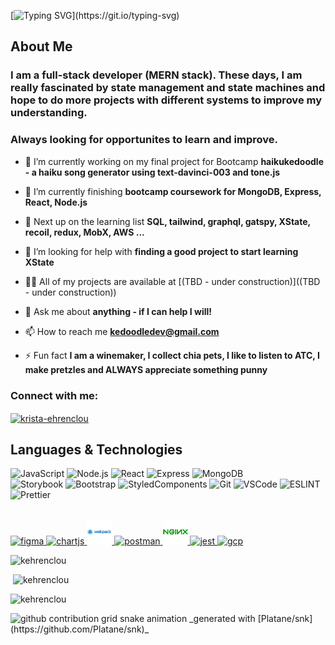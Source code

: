 <p align="center">
  
[![Typing SVG](https://readme-typing-svg.demolab.com?font=Quicksand&size=32&weight=700&duration=3500&pause=300&repeat=false&color=3700b3&center=false&vCenter=true&multiline=true&width=550&height=90&lines=Aloha!+My+name+is+Krista+Ehrenclou!;I+like+to+follow+where+curiosity+leads.;)](https://git.io/typing-svg)
</p>  

  ## About Me
  ###  I am a full-stack developer (MERN stack). These days, I am really fascinated by state management and state machines and hope to do more projects with different systems to improve my understanding.  
  ### Always looking for opportunites to learn and improve.
  
 - 🔭 I’m currently working on my final project for Bootcamp **haikukedoodle - a haiku song generator using text-davinci-003 and tone.js**

- 🌱 I’m currently finishing **bootcamp coursework for MongoDB, Express, React, Node.js**

- 🌱 Next up on the learning list **SQL, tailwind, graphql, gatspy, XState, recoil, redux, MobX, AWS ...**

- 🤝 I’m looking for help with **finding a good project to start learning XState**

- 👨‍💻 All of my projects are available at [(TBD - under construction)]((TBD - under construction))

- 💬 Ask me about **anything - if I can help I will!**

- 📫 How to reach me **kedoodledev@gmail.com**

- ⚡ Fun fact **I am a winemaker, I collect chia pets, I like to listen to ATC, I make pretzles and ALWAYS appreciate something punny**

<h3 align="left">Connect with me:</h3>
<p align="left">
<a href="https://linkedin.com/in/krista-ehrenclou" target="blank"><img align="center" src="https://raw.githubusercontent.com/rahuldkjain/github-profile-readme-generator/master/src/images/icons/Social/linked-in-alt.svg" alt="krista-ehrenclou" height="30" width="40" /></a>
</p>

 ## Languages & Technologies

![JavaScript](https://img.shields.io/badge/-JavaScript-000?style=for-the-badge&logo=JavaScript)
![Node.js](https://img.shields.io/badge/-Node.js-000?style=for-the-badge&logo=node.js)
![React](https://img.shields.io/badge/-React-000?style=for-the-badge&logo=React) 
![Express](https://img.shields.io/badge/-Express.js-000?style=for-the-badge&logo=express)
![MongoDB](https://img.shields.io/badge/-MongoDB-000?style=for-the-badge&logo=mongodb) <br/>
![Storybook](https://img.shields.io/badge/Storybook-000?style=for-the-badge&logo=storybook)
![Bootstrap](https://img.shields.io/badge/Bootstrap-000?style=for-the-badge&logo=bootstrap)
![StyledComponents](https://img.shields.io/badge/Styled_Components-000?style=for-the-badge&logo=styled-components)
![Git](https://img.shields.io/badge/-Git-000?style=for-the-badge&logo=git)
![VSCode](https://img.shields.io/badge/Visual_Studio-000?style=for-the-badge&logo=visual%20studio&logoColor=5C2D91)
![ESLINT](https://img.shields.io/badge/eslint-000?style=for-the-badge&logo=eslint&logo)
 ![Prettier](https://img.shields.io/badge/prettier-1A2C34?style=for-the-badge&logo=prettier&logoColor=F7BA3E)  
 <div>&nbsp;</div>
 <a href="https://www.figma.com/" target="_blank" rel="noreferrer"> <img src="https://www.vectorlogo.zone/logos/figma/figma-icon.svg" alt="figma" width="40" height="40"/> </a> 
 <a href="https://www.chartjs.org" target="_blank" rel="noreferrer"> <img src="https://www.chartjs.org/media/logo-title.svg" alt="chartjs" width="40" height="40"/> </a> 
 <a href="https://webpack.js.org" target="_blank" rel="noreferrer"> <img src="https://raw.githubusercontent.com/devicons/devicon/d00d0969292a6569d45b06d3f350f463a0107b0d/icons/webpack/webpack-original-wordmark.svg" alt="webpack" width="40" height="40"/> </a> 
 <a href="https://postman.com" target="_blank" rel="noreferrer"> <img src="https://www.vectorlogo.zone/logos/getpostman/getpostman-icon.svg" alt="postman" width="40" height="40"/> </a> 
  <a href="https://www.nginx.com" target="_blank" rel="noreferrer"> <img src="https://raw.githubusercontent.com/devicons/devicon/master/icons/nginx/nginx-original.svg" alt="nginx" width="40" height="40"/> </a> 
 <a href="https://jestjs.io" target="_blank" rel="noreferrer"> <img src="https://www.vectorlogo.zone/logos/jestjsio/jestjsio-icon.svg" alt="jest" width="40" height="40"/> </a> 
 <a href="https://cloud.google.com" target="_blank" rel="noreferrer"> <img src="https://www.vectorlogo.zone/logos/google_cloud/google_cloud-icon.svg" alt="gcp" width="40" height="40"/> </a> 
 
 
  
  <p align="left"><img src="https://github-readme-stats.vercel.app/api/top-langs?username=kehrenclou&show_icons=true&theme=tokyonight&locale=en&layout=compact&hide=jupyter%20notebook" alt="kehrenclou" /></p>

<p align="left">&nbsp;<img src="https://github-readme-stats.vercel.app/api?username=kehrenclou&show_icons=true&theme=tokyonight&locale=en&count_private=true&include_all_commits=true" alt="kehrenclou" /></p>

<p align="left"><img src="https://github-readme-streak-stats.herokuapp.com/?user=kehrenclou&&theme=tokyonight" alt="kehrenclou" /></p>
</div>
  
   <picture>
  <img alt="github contribution grid snake animation" src="https://raw.githubusercontent.com/kehrenclou/kehrenclou/output/github-contribution-grid-snake.svg">
 </picture> 
  _generated with [Platane/snk](https://github.com/Platane/snk)_
  

<!-- [![Typing SVG](https://readme-typing-svg.demolab.com?font=Quicksand&weight=700&duration=3500&pause=300&repeat=false&color=0a0047&center=false&vCenter=true&multiline=false&width=550&height=40&lines=Aloha!+My+name+is+Krista!;I+like+to+see+where+curiosity+leads.;I+like+to+make+things.;I+am+a+winemaker.;I+am+a+Full+Stack+Developer.;Always+open+to+learn+something+new.;Get+in+Touch!;Let's+create+something+amazing+together!)](https://git.io/typing-svg) -->
<!--


**kehrenclou/kehrenclou** is a ✨ _special_ ✨ repository because its `README.md` (this file) appears on your GitHub profile.



Here are some ideas to get you started:

- 🔭 I’m currently working on ...
- 🌱 I’m currently learning ...
- 👯 I’m looking to collaborate on ...
- 🤔 I’m looking for help with ...
- 💬 Ask me about ...
- 📫 How to reach me: ...
- 😄 Pronouns: ...
- ⚡ Fun fact: ...
-->
